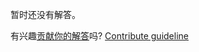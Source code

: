 
暂时还没有解答。

有兴趣[贡献你的解答](https://github.com/BFEdev/BFE.dev-solutions/blob/main/quiz/let_zh.md)吗? [Contribute guideline](https://github.com/BFEdev/BFE.dev-solutions#how-to-contribute)
